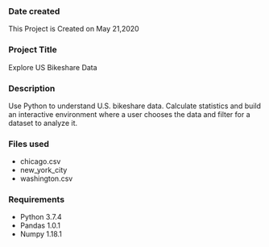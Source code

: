 ### Date created
This Project is Created on May 21,2020

### Project Title
Explore US Bikeshare Data

### Description
Use Python to understand U.S. bikeshare data. Calculate statistics and build an interactive environment where a 
user chooses the data and filter for a dataset to analyze it.

### Files used

* chicago.csv
* new_york_city
* washington.csv

### Requirements
* Python 3.7.4
* Pandas 1.0.1
* Numpy 1.18.1
  

  
